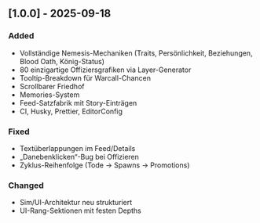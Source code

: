 ## [1.0.0] - 2025-09-18

### Added

- Vollständige Nemesis-Mechaniken (Traits, Persönlichkeit, Beziehungen, Blood Oath, König-Status)
- 80 einzigartige Offiziersgrafiken via Layer-Generator
- Tooltip-Breakdown für Warcall-Chancen
- Scrollbarer Friedhof
- Memories-System
- Feed-Satzfabrik mit Story-Einträgen
- CI, Husky, Prettier, EditorConfig

### Fixed

- Textüberlappungen im Feed/Details
- „Danebenklicken“-Bug bei Offizieren
- Zyklus-Reihenfolge (Tode → Spawns → Promotions)

### Changed

- Sim/UI-Architektur neu strukturiert
- UI-Rang-Sektionen mit festen Depths
